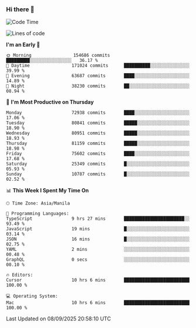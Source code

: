 ### Hi there 👋

<!--START_SECTION:waka-->
![Code Time](http://img.shields.io/badge/Code%20Time-6%2C255%20hrs%2021%20mins-blue)

![Lines of code](https://img.shields.io/badge/From%20Hello%20World%20I%27ve%20Written-145.1%20million%20lines%20of%20code-blue)

**I'm an Early 🐤** 

```text
🌞 Morning                154686 commits      █████████░░░░░░░░░░░░░░░░   36.17 % 
🌆 Daytime                171024 commits      ██████████░░░░░░░░░░░░░░░   39.99 % 
🌃 Evening                63687 commits       ████░░░░░░░░░░░░░░░░░░░░░   14.89 % 
🌙 Night                  38230 commits       ██░░░░░░░░░░░░░░░░░░░░░░░   08.94 % 
```
📅 **I'm Most Productive on Thursday** 

```text
Monday                   72938 commits       ████░░░░░░░░░░░░░░░░░░░░░   17.06 % 
Tuesday                  80841 commits       █████░░░░░░░░░░░░░░░░░░░░   18.90 % 
Wednesday                80951 commits       █████░░░░░░░░░░░░░░░░░░░░   18.93 % 
Thursday                 81159 commits       █████░░░░░░░░░░░░░░░░░░░░   18.98 % 
Friday                   75602 commits       ████░░░░░░░░░░░░░░░░░░░░░   17.68 % 
Saturday                 25349 commits       █░░░░░░░░░░░░░░░░░░░░░░░░   05.93 % 
Sunday                   10787 commits       █░░░░░░░░░░░░░░░░░░░░░░░░   02.52 % 
```


📊 **This Week I Spent My Time On** 

```text
🕑︎ Time Zone: Asia/Manila

💬 Programming Languages: 
TypeScript               9 hrs 27 mins       ███████████████████████░░   93.49 % 
JavaScript               19 mins             █░░░░░░░░░░░░░░░░░░░░░░░░   03.14 % 
JSON                     16 mins             █░░░░░░░░░░░░░░░░░░░░░░░░   02.75 % 
YAML                     2 mins              ░░░░░░░░░░░░░░░░░░░░░░░░░   00.48 % 
GraphQL                  0 secs              ░░░░░░░░░░░░░░░░░░░░░░░░░   00.10 % 

🔥 Editors: 
Cursor                   10 hrs 6 mins       █████████████████████████   100.00 % 

💻 Operating System: 
Mac                      10 hrs 6 mins       █████████████████████████   100.00 % 
```


 Last Updated on 08/09/2025 20:58:10 UTC
<!--END_SECTION:waka-->


<!--
**rad182/rad182** is a ✨ _special_ ✨ repository because its `README.md` (this file) appears on your GitHub profile.

Here are some ideas to get you started:

- 🔭 I’m currently working on ...
- 🌱 I’m currently learning ...
- 👯 I’m looking to collaborate on ...
- 🤔 I’m looking for help with ...
- 💬 Ask me about ...
- 📫 How to reach me: ...
- 😄 Pronouns: ...
- ⚡ Fun fact: ...
-->
